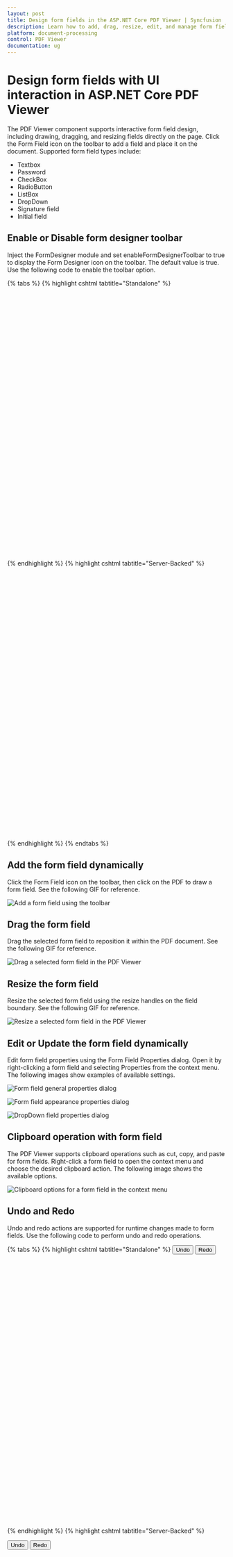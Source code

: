```yaml
---
layout: post
title: Design form fields in the ASP.NET Core PDF Viewer | Syncfusion
description: Learn how to add, drag, resize, edit, and manage form fields using the UI in the Syncfusion ASP.NET Core PDF Viewer component.
platform: document-processing
control: PDF Viewer
documentation: ug
---
```


# Design form fields with UI interaction in ASP.NET Core PDF Viewer

The PDF Viewer component supports interactive form field design, including drawing, dragging, and resizing fields directly on the page. Click the Form Field icon on the toolbar to add a field and place it on the document. Supported form field types include:

- Textbox
- Password
- CheckBox
- RadioButton
- ListBox
- DropDown
- Signature field
- Initial field

## Enable or Disable form designer toolbar

Inject the FormDesigner module and set enableFormDesignerToolbar to true to display the Form Designer icon on the toolbar. The default value is true. Use the following code to enable the toolbar option.

{% tabs %}
{% highlight cshtml tabtitle="Standalone" %}

<div style="width:100%;height:600px">
    <ejs-pdfviewer id="pdfviewer"
                   style="height:600px"
                   documentPath="https://cdn.syncfusion.com/content/pdf/form-designer.pdf"
                   enableFormDesignerToolbar="true">
    </ejs-pdfviewer>
</div>

{% endhighlight %}
{% highlight cshtml tabtitle="Server-Backed" %}

<div style="width:100%;height:600px">
    <ejs-pdfviewer id="pdfviewer"
                   style="height:600px"
                   serviceUrl="/api/PdfViewer"
                   documentPath="https://cdn.syncfusion.com/content/pdf/form-designer.pdf"
                   enableFormDesignerToolbar="true">
    </ejs-pdfviewer>
</div>

{% endhighlight %}
{% endtabs %}

## Add the form field dynamically

Click the Form Field icon on the toolbar, then click on the PDF to draw a form field. See the following GIF for reference.

![Add a form field using the toolbar](../images/addformfield.gif)

## Drag the form field

Drag the selected form field to reposition it within the PDF document. See the following GIF for reference.

![Drag a selected form field in the PDF Viewer](../images/dragformfield.gif)

## Resize the form field

Resize the selected form field using the resize handles on the field boundary. See the following GIF for reference.

![Resize a selected form field in the PDF Viewer](../images/resizeformfield.gif)

## Edit or Update the form field dynamically

Edit form field properties using the Form Field Properties dialog. Open it by right-clicking a form field and selecting Properties from the context menu. The following images show examples of available settings.

![Form field general properties dialog](../images/generalproperties.png)

![Form field appearance properties dialog](../images/appearanceproperties.png)

![DropDown field properties dialog](../images/dropdownproperties.png)

## Clipboard operation with form field

The PDF Viewer supports clipboard operations such as cut, copy, and paste for form fields. Right-click a form field to open the context menu and choose the desired clipboard action. The following image shows the available options.

![Clipboard options for a form field in the context menu](../images/clipboardformfield.png)

## Undo and Redo

Undo and redo actions are supported for runtime changes made to form fields. Use the following code to perform undo and redo operations.

{% tabs %}
{% highlight cshtml tabtitle="Standalone" %}
<button id="undo">Undo</button>
<button id="redo">Redo</button>
<div style="width:100%;height:600px">
    <ejs-pdfviewer id="pdfviewer"
                   style="height:600px"
                   documentPath="https://cdn.syncfusion.com/content/pdf/form-designer.pdf"
                   enableFormDesignerToolbar="true">
    </ejs-pdfviewer>
</div>
<script>
    document.getElementById('undo').addEventListener('click', function () {
        var pdfviewer = document.getElementById("pdfviewer").ej2_instances[0];
        pdfviewer.undo();
    });
    document.getElementById('redo').addEventListener('click', function () {
        var pdfviewer = document.getElementById("pdfviewer").ej2_instances[0];
        pdfviewer.redo();
    });
</script>

{% endhighlight %}
{% highlight cshtml tabtitle="Server-Backed" %}

<button id="undo">Undo</button>
<button id="redo">Redo</button>
<div style="width:100%;height:600px">
    <ejs-pdfviewer id="pdfviewer"
                   style="height:600px"
                   serviceUrl="/api/PdfViewer"
                   documentPath="https://cdn.syncfusion.com/content/pdf/form-designer.pdf"
                   enableFormDesignerToolbar="true">
    </ejs-pdfviewer>
</div>
<script>
    document.getElementById('undo').addEventListener('click', function () {
        var pdfviewer = document.getElementById("pdfviewer").ej2_instances[0];
        pdfviewer.undo();
    });
    document.getElementById('redo').addEventListener('click', function () {
        var pdfviewer = document.getElementById("pdfviewer").ej2_instances[0];
        pdfviewer.redo();
    });
</script>

{% endhighlight %}
{% endtabs %}
